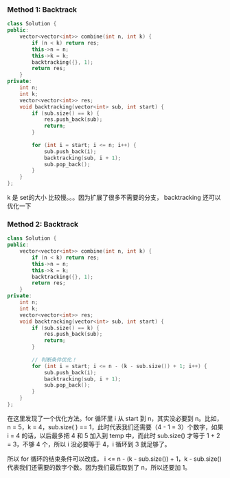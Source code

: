 ### Method 1: Backtrack
```cpp
class Solution {
public:
    vector<vector<int>> combine(int n, int k) {
        if (n < k) return res;
        this->n = n;
        this->k = k;
        backtracking({}, 1);
        return res;
    }
private:
    int n;
    int k;
    vector<vector<int>> res;
    void backtracking(vector<int> sub, int start) {
        if (sub.size() == k) {
            res.push_back(sub);
            return;
        }
        
        for (int i = start; i <= n; i++) {
            sub.push_back(i);
            backtracking(sub, i + 1);
            sub.pop_back();
        }
    }
};
```

k 是 set的大小
比较慢。。。因为扩展了很多不需要的分支，
backtracking 还可以优化一下

### Method 2: Backtrack
```cpp
class Solution {
public:
    vector<vector<int>> combine(int n, int k) {
        if (n < k) return res;
        this->n = n;
        this->k = k;
        backtracking({}, 1);
        return res;
    }
private:
    int n;
    int k;
    vector<vector<int>> res;
    void backtracking(vector<int> sub, int start) {
        if (sub.size() == k) {
            res.push_back(sub);
            return;
        }
        
        // 判断条件优化！
        for (int i = start; i <= n - (k - sub.size()) + 1; i++) {
            sub.push_back(i);
            backtracking(sub, i + 1);
            sub.pop_back();
        }
    }
};
```

在这里发现了一个优化方法。for 循环里 i 从 start 到 n，其实没必要到 n。比如，n = 5，k = 4，sub.size( ) == 1，此时代表我们还需要（4 - 1 = 3）个数字，如果 i = 4 的话，以后最多把 4 和 5 加入到 temp 中，而此时 sub.size() 才等于 1 + 2 = 3，不够 4 个，所以 i 没必要等于 4，i 循环到 3 就足够了。

所以 for 循环的结束条件可以改成， i <= n - (k - sub.size()) + 1，k - sub.size() 代表我们还需要的数字个数。因为我们最后取到了 n，所以还要加 1。